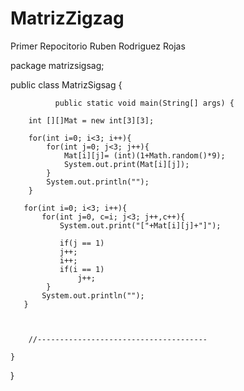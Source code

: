 # MatrizZigzag
Primer Repocitorio
Ruben Rodriguez Rojas

package matrizsigsag;

public class MatrizSigsag {

              public static void main(String[] args) {
        
        int [][]Mat = new int[3][3];
        
        for(int i=0; i<3; i++){
            for(int j=0; j<3; j++){
                Mat[i][j]= (int)(1+Math.random()*9);
                System.out.print(Mat[i][j]);
            }
            System.out.println("");
        }
        
       for(int i=0; i<3; i++){
           for(int j=0, c=i; j<3; j++,c++){
               System.out.print("["+Mat[i][j]+"]");
               
               if(j == 1)
               j++;
               i++;
               if(i == 1)
                   j++;
            }
           System.out.println("");
       }
        
        
        
        //--------------------------------------
        
    }
    
}
